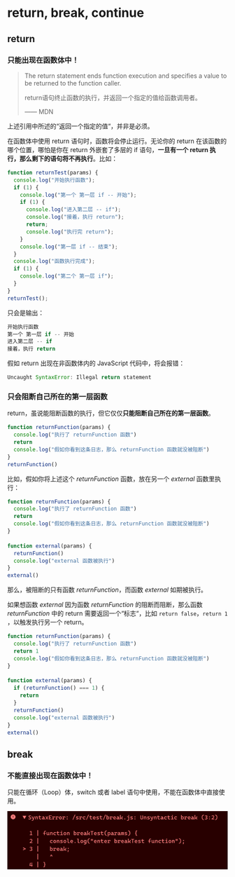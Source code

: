 # return, break, continue

## return

### 只能出现在函数体中！

> The return statement ends function execution and specifies a value to be returned to the function caller.
>
> return语句终止函数的执行，并返回一个指定的值给函数调用者。
>
> —— MDN

上述引用中所述的“返回一个指定的值“，并非是必须。

在函数体中使用 return 语句时，函数将会停止运行。无论你的 return 在该函数的哪个位置，哪怕是你在 return 外嵌套了多层的 if 语句，**一旦有一个 return 执行，那么剩下的语句将不再执行**。比如：

```javascript
function returnTest(params) {
  console.log("开始执行函数");
  if (1) {
    console.log("第一个 第一层 if -- 开始");
    if (1) {
      console.log("进入第二层 -- if");
      console.log("接着，执行 return");
      return;
      console.log("执行完 return");
    }
    console.log("第一层 if -- 结束");
  }
  console.log("函数执行完成");
  if (1) {
    console.log("第二个 第一层 if");
  }
}
returnTest();
```

只会是输出：

```javascript
开始执行函数 
第一个 第一层 if -- 开始 
进入第二层 -- if 
接着，执行 return 
```

假如 return 出现在非函数体内的 JavaScript 代码中，将会报错：

```javascript
Uncaught SyntaxError: Illegal return statement
```

### 只会阻断自己所在的第一层函数

return，虽说能阻断函数的执行，但它仅仅**只能阻断自己所在的第一层函数**。

```javascript
function returnFunction(params) {
  console.log("执行了 returnFunction 函数")
  return
  console.log("假如你看到这条日志，那么 returnFunction 函数就没被阻断")
}
returnFunction()
```

比如，假如你将上述这个 _returnFunction_ 函数，放在另一个 _external_ 函数里执行：

```javascript
function returnFunction(params) {
  console.log("执行了 returnFunction 函数")
  return
  console.log("假如你看到这条日志，那么 returnFunction 函数就没被阻断")
}

function external(params) {
  returnFunction()
  console.log("external 函数被执行")
}
external()
```

那么，被阻断的只有函数 _returnFunction_，而函数 _external_ 如期被执行。

如果想函数 _external_ 因为函数 _returnFunction_ 的阻断而阻断，那么函数 _returnFunction_ 中的 return 需要返回一个“标志“，比如 `return false`，`return 1` ，以触发执行另一个 return。

```javascript
function returnFunction(params) {
  console.log("执行了 returnFunction 函数")
  return 1
  console.log("假如你看到这条日志，那么 returnFunction 函数就没被阻断")
}

function external(params) {
  if (returnFunction() === 1) {
    return
  }
  returnFunction()
  console.log("external 函数被执行")
}
external()
```

## break

### 不能直接出现在函数体中！

只能在循环（Loop）体，switch 或者 label 语句中使用，不能在函数体中直接使用。

![](../../.gitbook/assets/image%20%286%29.png)













